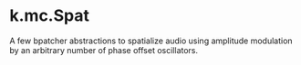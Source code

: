 # k.mc.Spat
A few bpatcher abstractions to spatialize audio using amplitude modulation by an arbitrary number of phase offset oscillators.
